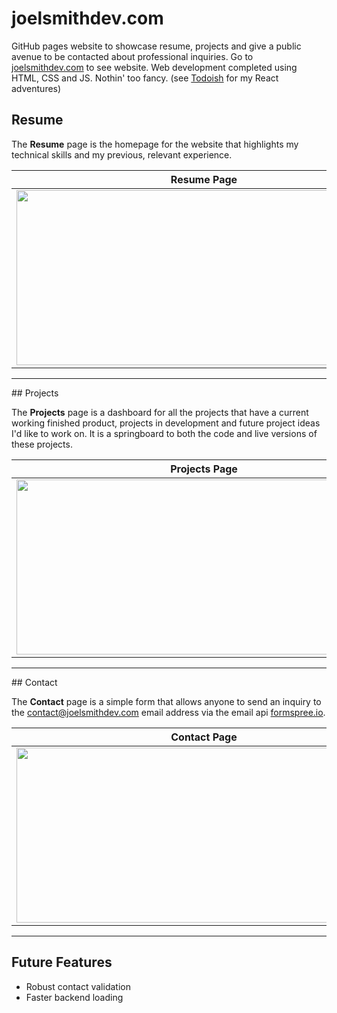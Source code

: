 # joelsmithdev.com
GitHub pages website to showcase resume, projects and give a public avenue to be contacted about professional inquiries.
Go to [joelsmithdev.com](https://joelsmith2226.github.io) to see website. Web development completed using HTML, CSS and JS. Nothin' too fancy. (see [Todoish](https://joelsmithdev.com/Todoish/) for my React adventures)

## Resume

The **Resume** page is the homepage for the website that highlights my technical skills and my previous, relevant experience.

|**Resume Page**           |
| :---: |
|<img src="https://github.com/joelsmith2226/joelsmith2226.github.io/blob/master/images/gifs/resume.gif" width="600" height="280" align="center">|

<hr>
## Projects

The **Projects** page is a dashboard for all the projects that have a current working finished product, projects in development and future project ideas I'd like to work on. It is a springboard to both the code and live versions of these projects.

|**Projects Page**                |
| :---: |
|<img src="https://github.com/joelsmith2226/joelsmith2226.github.io/blob/master/images/gifs/project640.gif" width="600" height="280" align="center">|

<hr>
## Contact

The **Contact** page is a simple form that allows anyone to send an inquiry to the contact@joelsmithdev.com email address via the email api [formspree.io](formspree.io).

|**Contact Page**                     |
| :---: |
|<img src="https://github.com/joelsmith2226/joelsmith2226.github.io/blob/master/images/gifs/contact640.gif" width="600" height="280" align="center">|

<hr>

## Future Features ##
- Robust contact validation
- Faster backend loading
